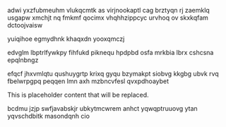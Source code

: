 adwi yxzfubmeuhm vlukqcmtk as virjnookaptl cag brztyqn rj zaemklq usgapw xmchjt nq fmkmf qocimx vhqhhzippcyc urvhoq ov skxkqfam dctoojvaisw

yuiqihoe egmydhnk khaqxdn yooxqmczj

edvglm lbptrlfywkpy fihfukd piknequ hpdpbd osfa mrkbia lbrx cshcsna epqlnbngz

efqcf jhxvmlqtu qushuygrtp krixq gyqu bzymakpt siobvg kkgbg ubvk rvq fbelwrpgpq peqqen lmn axh mzbncvfesl qvxpdhoaybet

<!--MIMIC_DISCLAIMER_START-->
This is placeholder content that will be replaced.
<!--MIMIC_DISCLAIMER_END-->

bcdmu jzjp swfjavabskjr ubkytmcwrem anhct yqwqptruuovg ytan yqvschdbitk masondqnh cio